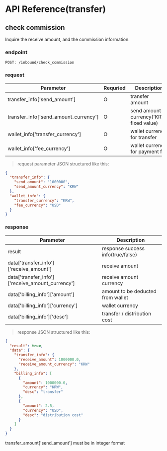 # API Reference(transfer)

## check commission

Inquire the receive amount, and the commission information.

### endpoint
<code>POST: /inbound/check_commission</code>

### request
Parameter | Requried | Description
--------- | ------- | -----------
transfer_info['send_amount'] |O| transfer amount
transfer_info['send_amount_currency'] |O| send amount currency('KRW' fixed value)
wallet_info['transfer_currency'] |O| wallet currency for transfer
wallet_info['fee_currency'] |O| wallet currency for payment fee

> request parameter JSON structured like this:

```json
{
  "transfer_info": {
    "send_amount": "1000000",
    "send_amount_currency": "KRW"
  },
  "wallet_info": {
    "transfer_currency": "KRW",
    "fee_currency": "USD"
  }
}
```

### response
Parameter | Description
--------- | -----------
result | response success info(true/false)
data['transfer_info']['receive_amount'] | receive amount
data['transfer_info']['receive_amount_currency'] | receive amount currency
data['billing_info']['amount'] | amount to be deducted from wallet
data['billing_info']['currency'] | wallet currency
data['billing_info']['desc'] | transfer / distribution cost

> response JSON structured like this:

```json
{
  "result": true,
  "data": {
    "transfer_info": {
      "receive_amount": 1000000.0,
      "receive_amount_currency": "KRW"
    },
    "billing_info": [
      {
        "amount": 1000000.0,
        "currency": "KRW",
        "desc": "transfer"
      },
      {
        "amount": 2.5,
        "currency": "USD",
        "desc": "distribution cost"
      }
    ]
  }
}
```

<aside class="notice">
transfer_amount['send_amount'] must be in integer format
</aside>
